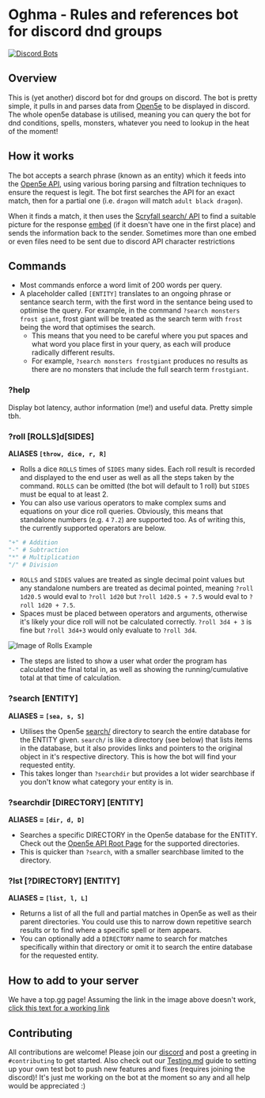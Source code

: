 # Oghma - Rules and references bot for discord dnd groups

[![Discord Bots](https://top.gg/api/widget/658336624647733258.svg)](https://top.gg/bot/658336624647733258)

## Overview

This is (yet another) discord bot for dnd groups on discord. The bot is pretty simple, it pulls in and parses data from [Open5e](https://open5e.com/) to be displayed in discord.
The whole open5e database is utilised, meaning you can query the bot for dnd conditions, spells, monsters, whatever you need to lookup in the heat of the moment!

## How it works

The bot accepts a search phrase (known as an entity) which it feeds into the [Open5e API](https://api.open5e.com/), using various boring parsing and filtration techniques to ensure the request is legit. The bot first searches the API for an exact match, then for a partial one (i.e. `dragon` will match `adult black dragon`).

When it finds a match, it then uses the [Scryfall search/ API](https://api.scryfall.com/cards/search) to find a suitable picture for the response [embed](https://discordjs.guide/popular-topics/embeds.html) (if it doesn't have one in the first place) and sends the information back to the sender.
Sometimes more than one embed or even files need to be sent due to discord API character restrictions

## Commands

- Most commands enforce a word limit of 200 words per query.
- A placeholder called `[ENTITY]` translates to an ongoing phrase or sentance search term, with the first word in the sentance being used to optimise the query. For example, in the command `?search monsters frost giant`, frost giant will be treated as the search term with `frost` being the word that optimises the search.
    - This means that you need to be careful where you put spaces and what word you place first in your query, as each will produce radically different results.
    - For example, `?search monsters frostgiant` produces no results as there are no monsters that include the full search term `frostgiant`.

### ?help

Display bot latency, author information (me!) and useful data. Pretty simple tbh.

### ?roll [ROLLS]d[SIDES]

**ALIASES `[throw, dice, r, R]`**

- Rolls a dice `ROLLS` times of `SIDES` many sides. Each roll result is recorded and displayed to the end user as well as all the steps taken by the command. `ROLLS` can be omitted (the bot will default to 1 roll) but `SIDES` must be equal to at least 2.
- You can also use various operators to make complex sums and equations on your dice roll queries. Obviously, this means that standalone numbers (e.g. `4` `7.2`) are supported too. As of writing this, the currently supported operators are below.

```python
"+" # Addition
"-" # Subtraction
"*" # Multiplication
"/" # Division
```

- `ROLLS` and `SIDES` values are treated as single decimal point values but any standalone numbers are treated as decimal pointed, meaning `?roll 1d20.5` would eval to `?roll 1d20` but `?roll 1d20.5 + 7.5` would eval to `?roll 1d20 + 7.5`.
- Spaces must be placed between operators and arguments, otherwise it's likely your dice roll will not be calculated correctly. `?roll 3d4 + 3` is fine but `?roll 3d4+3` would only evaluate to `?roll 3d4`.

![Image of Rolls Example](/images/rollsExample.png)

- The steps are listed to show a user what order the program has calculated the final total in, as well as showing the running/cumulative total at that time of calculation.

### ?search [ENTITY]

**ALIASES = `[sea, s, S]`**

- Utilises the Open5e [search/](https://api.open5e.com/search/) directory to search the entire database for the ENTITY given. `search/` is like a directory (see below) that lists items in the database, but it also provides links and pointers to the original object in it's respective directory. This is how the bot will find your requested entity.
- This takes longer than `?searchdir` but provides a lot wider searchbase if you don't know what category your entity is in.

### ?searchdir [DIRECTORY] [ENTITY]

**ALIASES = `[dir, d, D]`**

- Searches a specific DIRECTORY in the Open5e database for the ENTITY. Check out the [Open5e API Root Page](https://api.open5e.com/) for the supported directories.
- This is quicker than `?search`, with a smaller searchbase limited to the directory.

### ?lst [?DIRECTORY] [ENTITY]

**ALIASES = `[list, l, L]`**

- Returns a list of all the full and partial matches in Open5e as well as their parent directories. You could use this to narrow down repetitive search results or to find where a specific spell or item appears.
- You can optionally add a `DIRECTORY` name to search for matches specifically within that directory or omit it to search the entire database for the requested entity.

## How to add to your server

We have a top.gg page! Assuming the link in the image above doesn't work, [click this text for a working link](https://top.gg/bot/658336624647733258)

## Contributing

All contributions are welcome! Please join our [discord](https://discord.gg/8YZ2NZ5) and post a greeting in `#contributing` to get started. Also check out our [Testing.md](./TESTING.md) guide to setting up your own test bot to push new features and fixes (requires joining the discord)!
It's just me working on the bot at the moment so any and all help would be appreciated :)
